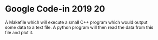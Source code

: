 # Google Code-in 2019 20
 A Makefile which will execute a small C++ program which would output some data to a text file. A python program will then read the data from this file and plot it.
